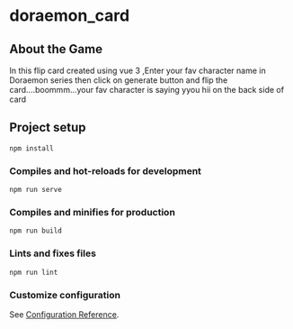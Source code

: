 # doraemon_card
## About the Game 
In this flip card created using vue 3 ,Enter your fav character name in Doraemon series then click on generate button  and flip the card....boommm...your fav character is saying yyou hii on the back side of card 
## Project setup
```
npm install
```

### Compiles and hot-reloads for development
```
npm run serve
```

### Compiles and minifies for production
```
npm run build
```

### Lints and fixes files
```
npm run lint
```

### Customize configuration
See [Configuration Reference](https://cli.vuejs.org/config/).

